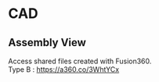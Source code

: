 # CAD
## Assembly View
Access shared files created with Fusion360.<br>
Type B : https://a360.co/3WhtYCx
